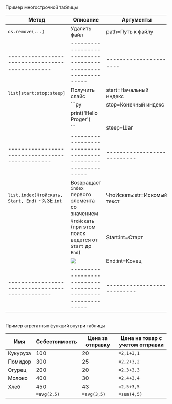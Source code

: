 <br>Пример многострочной таблицы

| Метод                                           | Описание                                                    | Аргументы                   |
| ----------------------------------------------- | ----------------------------------------------------------- | --------------------------- |
| `os.remove(...)`                                | Удалить файл                                                | path=Путь к файлу           |
| ----------------------------------------------- | ----------------------------------------------------------- | ----------------------      |
| `list[start:stop:steep]`                        | Получить слайс                                              | start=Начальный индекс      |
|                                                 | ```py                                                       | stop=Конечный индекс        |
|                                                 | print('Hello Proger')                                       |                             |
|                                                 | ```                                                         | steep=Шаг                   |
| ----------------------------------------------- | ----------------------------------------------------------- | --------------------------- |
| `list.index(ЧтоИскать, Start, End)` -%3E `int`  | Возвращает `index` первого элемента со значением            | ЧтоИскать:str=Искомый текст |
|                                                 | `ЧтоИскать` (при этом поиск ведется от `Start` до `End`)    | Start:int=Старт             |
|                                                 | ![](_attachments/247f4dd8485c60f082aa5b874dde3c0a.png)      | End:int=Конец               |
| ----------------------------------------------- | ----------------------------------------------------------- | --------------------------- |

<br>Пример агрегатных функций внутри таблицы

| Имя      | Себестоимость | Цена за отправку | Цена на товар с учетом отправки |
| -------- | ------------- | ---------------- | ------------------------------- |
| Кукуруза | 100           | 20               | `=2,1+3,1`                      |
| Помидор  | 300           | 25               | `=2,2+3,2`                      |
| Огурец   | 200           | 20               | `=2,3+3,3`                      |
| Молоко   | 400           | 30               | `=2,4+3,4`                      |
| Хлеб     | 450           | 43               | `=2,5+3,5`                      |
|          | `=avg(2,5)`   | `=avg(3,5)`      | `=sum(4,5)`                     |
